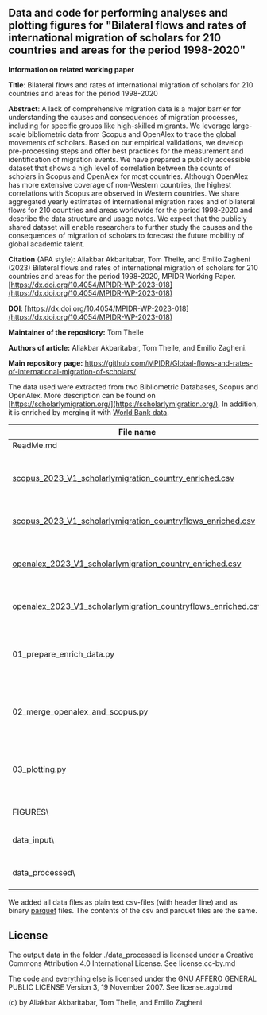 ## Data and code for performing analyses and plotting figures for "Bilateral flows and rates of international migration of scholars for 210 countries and areas for the period 1998-2020"

**Information on related working paper**

**Title**: Bilateral flows and rates of international migration of scholars for 210 countries and areas for the period 1998-2020

**Abstract**: 
A lack of comprehensive migration data is a major barrier for understanding the causes and consequences of migration processes, including for specific groups like high-skilled migrants. We leverage large-scale bibliometric data from Scopus and OpenAlex to trace the global movements of scholars. Based on our empirical validations, we develop pre-processing steps and offer best practices for the measurement and identification of migration events. We have prepared a publicly accessible dataset that shows a high level of correlation between the counts of scholars in Scopus and OpenAlex for most countries.
Although OpenAlex has more extensive coverage of non-Western countries, the highest correlations with Scopus are observed in Western countries. We share aggregated yearly estimates of international migration rates and of bilateral flows for 210 countries and areas worldwide for the period 1998-2020 and describe the data structure and usage notes. We expect that the publicly shared dataset will enable researchers to further study the causes and the consequences of migration of scholars to forecast the future mobility of global academic talent.

**Citation** (APA style): Aliakbar Akbaritabar, Tom Theile, and Emilio Zagheni (2023) Bilateral flows and rates of international migration of scholars for 210 countries and areas for the period 1998-2020, MPIDR Working Paper. [https://dx.doi.org/10.4054/MPIDR-WP-2023-018](https://dx.doi.org/10.4054/MPIDR-WP-2023-018)

**DOI**: [https://dx.doi.org/10.4054/MPIDR-WP-2023-018](https://dx.doi.org/10.4054/MPIDR-WP-2023-018)

**Maintainer of the repository:** Tom Theile

**Authors of article:** Aliakbar Akbaritabar, Tom Theile, and Emilio Zagheni.

**Main repository page:** https://github.com/MPIDR/Global-flows-and-rates-of-international-migration-of-scholars/

The data used were extracted from two Bibliometric Databases, Scopus and OpenAlex. More description can be found on [https://scholarlymigration.org/](https://scholarlymigration.org/). In addition, it is enriched by merging it with [World Bank data](http://api.worldbank.org/v2/country/all).


| File name              | Description                                                                                                                                              |
|---------------|---------------------------------------------------------|
| ReadMe.md              | This file in Markdown format.                                                                                                                            |
| [scopus_2023_V1_scholarlymigration_country_enriched.csv](https://raw.githubusercontent.com/MPIDR/Global-flows-and-rates-of-international-migration-of-scholars/master/data_processed/scopus_2023_V1_scholarlymigration_country_enriched.csv) | Country level yearly dataset on international emigration, immigration, net migration rates and other variables based on Scopus.               |
| [scopus_2023_V1_scholarlymigration_countryflows_enriched.csv](https://raw.githubusercontent.com/MPIDR/Global-flows-and-rates-of-international-migration-of-scholars/master/data_processed/scopus_2023_V1_scholarlymigration_countryflows_enriched.csv) | Country level yearly bilateral flow of scholarly migration based on Scopus.                                                                                                      |
|[openalex_2023_V1_scholarlymigration_country_enriched.csv](https://raw.githubusercontent.com/MPIDR/Global-flows-and-rates-of-international-migration-of-scholars/master/data_processed/openalex_2023_V1_scholarlymigration_country_enriched.csv) | Country level yearly dataset on international emigration, immigration, net migration rates and other variables based on OpenAlex.               |
| [openalex_2023_V1_scholarlymigration_countryflows_enriched.csv](https://raw.githubusercontent.com/MPIDR/Global-flows-and-rates-of-international-migration-of-scholars/master/data_processed/openalex_2023_V1_scholarlymigration_countryflows_enriched.csv) | Country level yearly bilateral flow of scholarly migration based on OpenAlex.                                                                                                      |
| 01_prepare_enrich_data.py | Source code (Python >=3.9) for downloading World Bank data and merging with Scopus and OpenAlex data. Authors: Tom Theile (<https://github.com/tomthe>)                                                    |
| 02_merge_openalex_and_scopus.py | Source code (Python >=3.9) for merging Scopus and OpenAlex data. Authors: Tom Theile (<https://github.com/tomthe>)                                                    |
| 03_plotting.py | Source code (Python >=3.9) for plotting Figures 2-5. Authors: Tom Theile, Aliakbar Akbaritabar (<https://github.com/tomthe>, <https://github.com/akbaritabar>)                                                    |
| FIGURES\\ | Folder with plotted figures in PDF format.                                                                   |
| data_input\\ | Folder with input data (aggregated migration events of scholars).                                                               |
| data_processed\\ | Folder with processed/enriched data. Produced by scripts 01 and 02                                                     |

We added all data files as plain text csv-files (with header line) and as binary [parquet](https://parquet.apache.org/) files. The contents of the csv and parquet files are the same.


## License

The output data in the folder ./data_processed is licensed under a Creative Commons Attribution 4.0 International License. See license.cc-by.md

The code and everything else is licensed under the GNU AFFERO GENERAL PUBLIC LICENSE Version 3, 19 November 2007. See license.agpl.md

(c) by Aliakbar Akbaritabar, Tom Theile, and Emilio Zagheni
